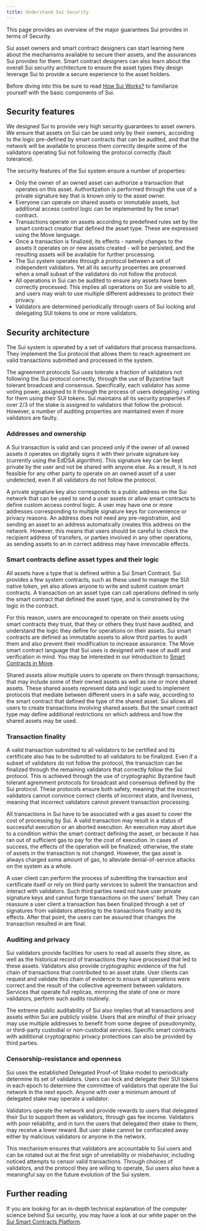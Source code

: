 ```yaml
---
title: Understand Sui Security
---
```


This page provides an overview of the major guarantees Sui provides in terms of Security.

Sui asset owners
and smart contract designers can start learning here about the mechanisms available to secure their
assets, and the assurances Sui provides for them. Smart contract designers can also learn about the overall
Sui security architecture to ensure the asset types they design leverage Sui to provide a secure experience
to the asset holders. 

Before diving into this be sure to read [How Sui Works?](how-sui-works.md) to familiarize yourself with 
the basic components of Sui.

## Security features

We designed Sui to provide very high security guarantees to asset owners. We ensure that assets on Sui can be used
only by their owners, according to the logic pre-defined by smart contracts that can be audited, and that the network will be available 
to process them correctly despite some of the validators operating Sui not following the protocol correctly (fault tolerance).

The security features of the Sui system ensure a number of properties:

* Only the owner of an owned asset can authorize a transaction that operates on this asset. Authoritzation is performed through the use of a private signature key that is known only to the asset owner.
* Everyone can operate on shared assets or immutable assets, but additional access control logic can be implemented by the smart contract. 
* Transactions operate on assets according to predefined rules set by the smart contract creator that defined the asset type. These are expressed using the Move language.
* Once a transaction is finalized, its effects - namely changes to the assets it operates on or new assets created - will be persisted, and the resulting 
  assets will be available for further processing.
* The Sui system operates through a protocol between a set of independent validators. Yet all its security properties are preserved
  when a small subset of the validators do not follow the protocol.
* All operations in Sui can be audited to ensure any assets have been correctly processed. This implies all operations on Sui
  are visible to all, and users may wish to use multiple different addresses to protect their privacy.
* Validators are determined periodically through users of Sui locking and delegating SUI tokens to one or more validators.

## Security architecture

The Sui system is operated by a set of validators that process transactions. They implement the Sui protocol that allows them to
reach agreement on valid transactions submitted and processed in the system. 

The agreement protocols Sui uses tolerate a fraction of validators not following the Sui protocol correctly, through
the use of Byzantine fault tolerant broadcast and consensus. Specifically, each validator has some voting power,
assigned to it through the process of users delegating / voting for them using their SUI tokens. Sui maintains
all its security properties if over 2/3 of the stake is assigned to validators that follow the protocol. However,
a number of auditing properties are maintained even if more validators are faulty.

### Addresses and ownership

A Sui transaction is valid and can proceed only if the owner of all owned assets it operates on digitally signs it with their private 
signature key (currently using the EdDSA algorithm). This signature key can be kept private by the user and not be shared with 
anyone else. As a result, it is not feasible for any other party to operate on an owned asset of a user undetected, even if all validators
do not follow the protocol.

A private signature key also corresponds to a public address on the Sui network that can be used to send a user assets or
allow smart contracts to define custom access control logic. A user may have one or more addresses corresponding to 
multiple signature keys for convenience or privacy reasons. An address does not need any pre-registration, and sending
an asset to an address automatically creates this address on the network. However, this means that users should
be careful to check the recipient address of transfers, or parties involved in any other operations, as sending assets to
an in correct address may have irrevocable effects.

### Smart contracts define asset types and their logic

All assets have a type that is defined within a Sui Smart Contract. Sui provides a few system contracts, such as these used to 
manage the SUI native token, yet also allows anyone to write and submit custom smart contracts. A transaction on an asset type 
can call operations defined in only the smart contract that defined the asset type, and is constrained by the logic in the contract. 

For this reason, users are encouraged to operate on their assets using smart contracts they trust, that they or others 
they trust have audited, and understand the logic they define for operations on their assets. Sui smart contracts are 
defined as immutable assets to allow third parties to audit them and also prevent their modification to increase assurance. 
The Move smart contract language that Sui uses is designed with ease of audit and verification in mind. You may be 
interested in our introduction to [Smart Contracts in Move](../build/move.md).

Shared assets allow multiple users to operate on them through transactions; that may include some of their owned assets
as well as one or more shared assets. These shared assets represent data and logic used to implement protocols that mediate
between different users in a safe way, according to the smart contract that defined the type of the shared asset. Sui allows
all users to create transactions involving shared assets. But the smart contract type may define additional restrictions
on which address and how the shared assets may be used.

### Transaction finality

A valid transaction submitted to all validators to be certified and its certificate also has to be submitted to all validators
to be finalized. Even if a subset of validators do not follow the protocol, the transaction can be finalized through the
remaining validators that correctly follow the Sui protocol. This is achieved through the use of cryptographic
Byzantine fault tolerant agremment protocols for broadcast and consensus defined by the Sui protocol. These protocols
ensure both safety, meaning that the incorrect validators cannot convince correct clients of incorrect state, and
liveness, meaning that incorrect validators cannot prevent transaction processing.

All transactions in Sui have to be associated with a gas asset to cover the cost of processing by Sui. A valid 
transaction may result in a status of successful execution or an aborted execution. An execution may abort due to a 
condition within the smart contract defining the asset, or because it has ran out of sufficient gas to pay for
the cost of execution. In cases of success, the effects of the operation will be finalized; otherwise, the state of 
assets in the transaction is not changed. However, the gas asset is always charged some amount of gas, to alleviate
denial-of-service attacks on the system as a whole.

A user client can perform the process of submitting the transaction and certificate itself or rely on third party 
services to submit the transaction and interact with validators. Such third parties need not have user private signature keys and cannot forge transactions on the users' behalf.
They can reassure a user client a transaction has been finalized through a set of signatures from 
validators attesting to the transactions finality and its effects. After that point, the users can be assured that
changes the transaction resulted in are final. 

### Auditing and privacy

Sui validators provide facilities for users to read all asserts they store, as well as the historical record of
transactions they have processed that led to these assets. Validators also provide cryptographic evidence of the full
chain of transactions that contributed to an asset state. User clients can request and validate this chain of 
evidence to ensure all operations were correct and the result of the collective agreement between validators.
Services that operate full replicas, mirroring the state of one or more validators, perform such audits routinely.

The extreme public auditability of Sui also implies that all transactions and assets within Sui are publicly
visible. Users that are mindful of their privacy may use multiple addresses to benefit from some degree of
pseudonymity, or third-party custodial or non-custodial services. Specific smart contracts with additional cryptographic privacy protections can also be provided by third parties.

### Censorship-resistance and openness

Sui uses the established Delegated Proof-of Stake model to periodically determine its set of validators. Users can lock and delegate their SUI tokens in each epoch to determine the committee of validators that operate the Sui network in the next epoch. Anyone with over a minimum
amount of delegated stake may operate a validator.

Validators operate the network and provide
rewards to users that delegated their Sui to support them as validators, through gas fee income. Validators with poor reliability, and in turn the users that delegated their stake to them, may receive a lower reward. But user stake cannot be confiscated away either by malicious validators or anyone in the network.

This mechanism ensures that validators are accountable to Sui users and can be rotated out at the first sign
of unreliability or misbehavior, including noticed attempts to censor valid transactions. Through choices of validators, and the protocol
they are willing to operate, Sui users also have a meaningful say on the future evolution of the Sui system.

## Further reading

If you are looking for an in-depth technical explanation of the computer science behind Sui security, you 
may have a look at our white paper on the [Sui Smart Contracts Platform](../../paper/sui.pdf).
